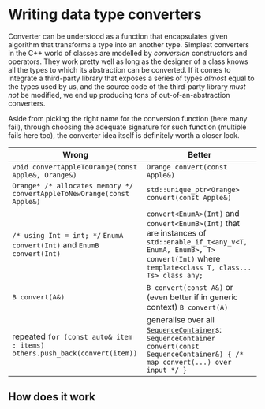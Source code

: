 # Writing data type converters

Converter can be understood as a function that encapsulates given algorithm that transforms a type into an another type. Simplest converters in the C++ world of classes are modelled by _conversion_ constructors and operators. They work pretty well as long as the designer of a class knows all the types to which its abstraction can be converted. If it comes to integrate a third-party library that exposes a series of types _almost_ equal to the types used by us, and the source code of the third-party library _must not_ be modified, we end up producing tons of out-of-an-abstraction converters.

Aside from picking the right name for the conversion function (here many fail), through choosing the adequate signature for such function (multiple fails here too), the converter idea itself is definitely worth a closer look. 


Wrong | Better
---   | ---
`void convertAppleToOrange(const Apple&, Orange&)` | `Orange convert(const Apple&)`
`Orange* /* allocates memory */ convertAppleToNewOrange(const Apple&)` | `std::unique_ptr<Orange> convert(const Apple&)`
`/* using Int = int; */` `EnumA convert(Int)` and `EnumB convert(Int)`  | `convert<EnumA>(Int)` and `convert<EnumB>(Int)` that are instances of `std::enable_if_t<any_v<T, EnumA, EnumB>, T> convert(Int)` where `template<class T, class... Ts> class any;`
`B convert(A&)` | `B convert(const A&)` or (even better if in generic context) `B convert(A)`
repeated `for (const auto& item : items) others.push_back(convert(item))` | generalise over all [`SequenceContainer`](http://en.cppreference.com/w/cpp/concept/SequenceContainer)s: `SequenceContainer convert(const SequenceContainer&) { /* map convert(...) over input */ }`
## How does it work

